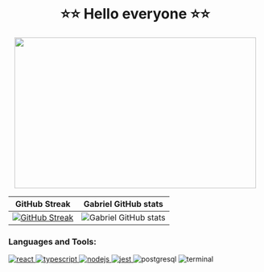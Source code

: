 <h1 align="center">
  ⭐⭐ Hello everyone ⭐⭐
</h1>
 
 <p align="center">
<img align="center" width="480" height="300" src="https://user-images.githubusercontent.com/63877012/187077008-12266686-3779-40ea-afc7-27013c238e2c.png">
<p/>
 

GitHub Streak             |  Gabriel GitHub stats
:-------------------------:|:-------------------------:
 [![GitHub Streak](https://github-readme-streak-stats.herokuapp.com?user=Gabrielcefetzada&theme=synthwave&hide_border=true)](https://git.io/streak-stats) | ![Gabriel GitHub stats](https://github-readme-stats.vercel.app/api?username=Gabrielcefetzada&show_icons=true&count_private=true&theme=dracula)

<h3 align="left">Languages and Tools:</h3>
<p align="left"> <a href="https://reactjs.org/" target="_blank" rel="noreferrer"> <img src="https://img.shields.io/badge/React-20232A?style=for-the-badge&logo=react&logoColor=61DAFB" alt="react" /> </a> <a href="https://www.typescriptlang.org/" target="_blank" rel="noreferrer"> <img src="https://img.shields.io/badge/TypeScript-007ACC?style=for-the-badge&logo=typescript&logoColor=white" alt="typescript" /> </a> <a href="https://nodejs.org" target="_blank" rel="noreferrer"> <img src="https://img.shields.io/badge/Node.js-339933?style=for-the-badge&logo=nodedotjs&logoColor=white" alt="nodejs"/> </a> <a href="https://www.postgresql.org" target="_blank" rel="noreferrer">  <a href="https://jestjs.io" target="_blank" rel="noreferrer"> <img src="https://img.shields.io/badge/Jest-C21325?style=for-the-badge&logo=jest&logoColor=white" alt="jest"/> </a>   <img src="https://img.shields.io/badge/PostgreSQL-316192?style=for-the-badge&logo=postgresql&logoColor=white" alt="postgresql" /> </a> 
<img src="[https://img.shields.io/badge/Jest-C21325?style=for-the-badge&logo=jest&logoColor=white](https://img.shields.io/badge/Linux-E34F26?style=for-the-badge&logo=linux&logoColor=black)" alt="terminal" /> 
</p>

